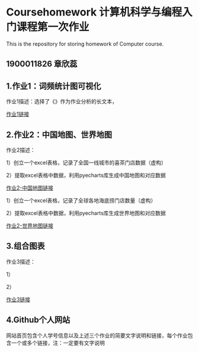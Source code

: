 # Coursehomework 计算机科学与编程入门课程第一次作业
This is the repository for storing homework of Computer course.
## 1900011826 章欣蕊

## 1.作业1：词频统计图可视化
作业1描述：选择了《》作为作业分析的长文本， 

[作业1链接]()

## 2.作业2：中国地图、世界地图
作业2描述：  

1）创立一个excel表格，记录了全国一线城市的喜茶门店数据（虚构）  

2）提取excel表格中数据，利用pyecharts库生成中国地图和对应数据  

[作业2-中国地图链接]()  

1）创立一个excel表格，记录了全球各地海底捞门店数量（虚构）  

2）提取excel表格中数据，利用pyecharts库生成世界地图和对应数据  

[作业2-世界地图链接]()

## 3.组合图表
作业3描述：  

1）  

2）  

[作业3链接]()

## 4.Github个人网站
网站首页包含个人学号信息以及上述三个作业的简要文字说明和链接，每个作业包含一个或多个链接，注：一定要有文字说明
